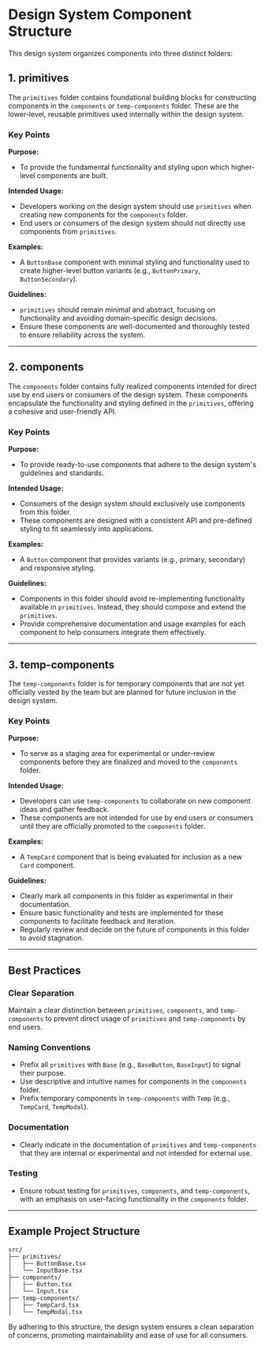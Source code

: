 # Design System Component Structure

This design system organizes components into three distinct folders:

## 1. primitives

The `primitives` folder contains foundational building blocks for constructing components in the `components` or `temp-components` folder. These are the lower-level, reusable primitives used internally within the design system.

### Key Points

**Purpose:**

- To provide the fundamental functionality and styling upon which higher-level components are built.

**Intended Usage:**

- Developers working on the design system should use `primitives` when creating new components for the `components` folder.
- End users or consumers of the design system should not directly use components from `primitives`.

**Examples:**

- A `ButtonBase` component with minimal styling and functionality used to create higher-level button variants (e.g., `ButtonPrimary`, `ButtonSecondary`).

**Guidelines:**

- `primitives` should remain minimal and abstract, focusing on functionality and avoiding domain-specific design decisions.
- Ensure these components are well-documented and thoroughly tested to ensure reliability across the system.

---

## 2. components

The `components` folder contains fully realized components intended for direct use by end users or consumers of the design system. These components encapsulate the functionality and styling defined in the `primitives`, offering a cohesive and user-friendly API.

### Key Points

**Purpose:**

- To provide ready-to-use components that adhere to the design system's guidelines and standards.

**Intended Usage:**

- Consumers of the design system should exclusively use components from this folder.
- These components are designed with a consistent API and pre-defined styling to fit seamlessly into applications.

**Examples:**

- A `Button` component that provides variants (e.g., primary, secondary) and responsive styling.

**Guidelines:**

- Components in this folder should avoid re-implementing functionality available in `primitives`. Instead, they should compose and extend the `primitives`.
- Provide comprehensive documentation and usage examples for each component to help consumers integrate them effectively.

---

## 3. temp-components

The `temp-components` folder is for temporary components that are not yet officially vested by the team but are planned for future inclusion in the design system.

### Key Points

**Purpose:**

- To serve as a staging area for experimental or under-review components before they are finalized and moved to the `components` folder.

**Intended Usage:**

- Developers can use `temp-components` to collaborate on new component ideas and gather feedback.
- These components are not intended for use by end users or consumers until they are officially promoted to the `components` folder.

**Examples:**

- A `TempCard` component that is being evaluated for inclusion as a new `Card` component.

**Guidelines:**

- Clearly mark all components in this folder as experimental in their documentation.
- Ensure basic functionality and tests are implemented for these components to facilitate feedback and iteration.
- Regularly review and decide on the future of components in this folder to avoid stagnation.

---

## Best Practices

### Clear Separation

Maintain a clear distinction between `primitives`, `components`, and `temp-components` to prevent direct usage of `primitives` and `temp-components` by end users.

### Naming Conventions

- Prefix all `primitives` with `Base` (e.g., `BaseButton`, `BaseInput`) to signal their purpose.
- Use descriptive and intuitive names for components in the `components` folder.
- Prefix temporary components in `temp-components` with `Temp` (e.g., `TempCard`, `TempModal`).

### Documentation

- Clearly indicate in the documentation of `primitives` and `temp-components` that they are internal or experimental and not intended for external use.

### Testing

- Ensure robust testing for `primitives`, `components`, and `temp-components`, with an emphasis on user-facing functionality in the `components` folder.

---

## Example Project Structure

```
src/
├── primitives/
│   ├── ButtonBase.tsx
│   └── InputBase.tsx
├── components/
│   ├── Button.tsx
│   └── Input.tsx
├── temp-components/
│   ├── TempCard.tsx
│   └── TempModal.tsx
```

By adhering to this structure, the design system ensures a clean separation of concerns, promoting maintainability and ease of use for all consumers.
